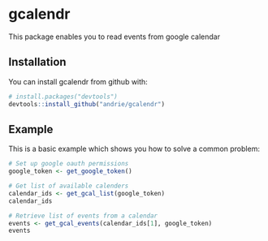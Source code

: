 # gcalendr

This package enables you to read events from google calendar

## Installation

You can install gcalendr from github with:


``` r
# install.packages("devtools")
devtools::install_github("andrie/gcalendr")
```

## Example

This is a basic example which shows you how to solve a common problem:

``` r
# Set up google oauth permissions
google_token <- get_google_token()

# Get list of available calenders
calendar_ids <- get_gcal_list(google_token)
calendar_ids

# Retrieve list of events from a calendar
events <- get_gcal_events(calendar_ids[1], google_token)
events
```
